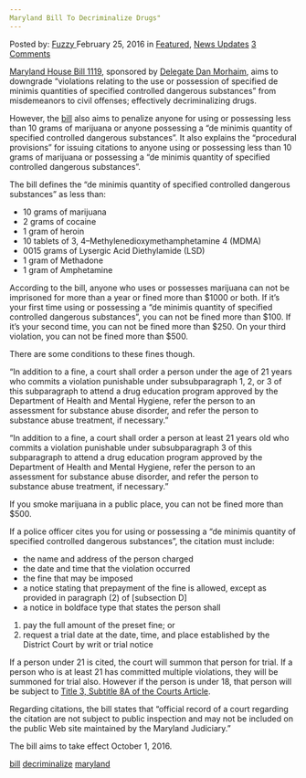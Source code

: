 ```yaml
---
Maryland Bill To Decriminalize Drugs"
---
```

<article class="post-listing post-13321 post type-post status-publish format-standard has-post-thumbnail hentry  tag-bill tag-decriminalize tag-maryland">
    <div class="post-inner">
        <span>Posted by: <a href="https://www.deepdotweb.com/author/fuzzy/" title="">Fuzzy </a></span>
    <span>February 25, 2016</span>
    <span>in <a href="https://www.deepdotweb.com/category/deepdot-news/" rel="category tag">Featured</a>, <a href="https://www.deepdotweb.com/category/news-updates/" rel="category tag">News Updates</a></span>
    <span><a href="https://www.deepdotweb.com/2016/02/25/maryland-bill-to-decriminalize-drugs/#comments">3 Comments</a></span>
    </p>
    <div class="clear"></div>
    <div class="entry">
    <p><a href="http://mgaleg.maryland.gov/webmga/frmMain.aspx?id=hb1119&amp;stab=01&amp;pid=billpage&amp;tab=subject3&amp;ys=2016RS">Maryland House Bill 1119</a>, sponsored by <a href="http://mgaleg.maryland.gov/webmga/frmMain.aspx?pid=sponpage&amp;tab=subject6&amp;id=morhaim&amp;stab=01&amp;ys=2016RS">Delegate Dan Morhaim</a>, aims to downgrade “violations relating to the use or possession of specified de minimis quantities of specified controlled dangerous substances” from misdemeanors to civil offenses; effectively decriminalizing drugs.</p>
    <p>However, the <a href="http://mgaleg.maryland.gov/2016RS/bills/hb/hb1119F.pdf">bill</a> also aims to penalize anyone for using or possessing less than 10 grams of marijuana or anyone possessing a “de minimis quantity of specified controlled dangerous substances”. It also explains the “procedural provisions” for issuing citations to anyone using or possessing less than 10 grams of marijuana or possessing a “de minimis quantity of specified controlled dangerous substances”.</p>
    <p>The bill defines the “de minimis quantity of specified controlled dangerous substances” as less than:</p>
    <ul>
    <li>10 grams of marijuana</li>
    <li>2 grams of cocaine</li>
    <li>1 gram of heroin</li>
    <li>10 tablets of 3, 4–Methylenedioxymethamphetamine 4 (MDMA)</li>
    <li>0015 grams of Lysergic Acid Diethylamide (LSD)</li>
    <li>1 gram of Methadone</li>
    <li>1 gram of Amphetamine</li>
    </ul>
    <p>According to the bill, anyone who uses or possesses marijuana can not be imprisoned for more than a year or fined more than $1000 or both. If it&#8217;s your first time using or possessing a “de minimis quantity of specified controlled dangerous substances”, you can not be fined more than $100. If it&#8217;s your second time, you can not be fined more than $250. On your third violation, you can not be fined more than $500.</p>
    <p>There are some conditions to these fines though.</p>
    <p>“In addition to a fine, a court shall order a person under the age of 21 years who commits a violation punishable under subsubparagraph 1, 2, or 3 of this subparagraph to attend a drug education program approved by the Department of Health and Mental Hygiene, refer the person to an assessment for substance abuse disorder, and refer the person to substance abuse treatment, if necessary.”</p>
    <p>“In addition to a fine, a court shall order a person at least 21 years old who commits a violation punishable under subsubparagraph 3 of this subparagraph to attend a drug education program approved by the Department of Health and Mental Hygiene, refer the person to an assessment for substance abuse disorder, and refer the person to substance abuse treatment, if necessary.”</p>
    <p>If you smoke marijuana in a public place, you can not be fined more than $500.</p>
    <p>If a police officer cites you for using or possessing a “de minimis quantity of specified controlled dangerous substances”, the citation must include:</p>
    <ul>
    <li>the name and address of the person charged</li>
    <li>the date and time that the violation occurred</li>
    <li>the fine that may be imposed</li>
    <li>a notice stating that prepayment of the fine is allowed, except as provided in paragraph (2) of [subsection D]</li>
    <li>a notice in boldface type that states the person shall</li>
    </ul>
    <ol>
    <li>pay the full amount of the preset fine; or</li>
    <li>request a trial date at the date, time, and place established by the District Court by writ or trial notice</li>
    </ol>
    <p>If a person under 21 is cited, the court will summon that person for trial. If a person who is at least 21 has committed multiple violations, they will be summoned for trial also. However if the person is under 18, that person will be subject to <a href="http://mgaleg.maryland.gov/webmga/frmStatutesText.aspx?article=gcj&amp;section=3-8A-01&amp;ext=html&amp;session=2015RS&amp;tab=subject5">Title 3, Subtitle 8A of the Courts Article</a>.</p>
    <p>Regarding citations, the bill states that “official record of a court regarding the citation are not subject to public inspection and may not be included on the public Web site maintained by the Maryland Judiciary.”</p>
    <p>The bill aims to take effect October 1, 2016.</p>
    </div>
    <a href="https://www.deepdotweb.com/tag/bill/" rel="tag">bill</a> <a href="https://www.deepdotweb.com/tag/decriminalize/" rel="tag">decriminalize</a>  <a href="https://www.deepdotweb.com/tag/maryland/" rel="tag">maryland</a></span> <span style="display:none" class="updated">2016-02-25</span>
    <div style="display:none" class="vcard author" itemprop="author" itemscope itemtype="http://schema.org/Person"><strong class="fn" itemprop="name"><a href="https://www.deepdotweb.com/author/fuzzy/" title="Posts by Fuzzy" rel="author">Fuzzy</a></strong></div>
    
